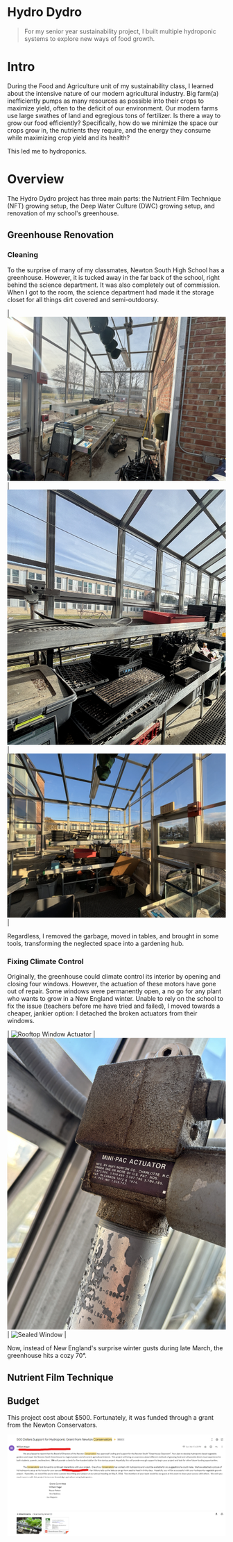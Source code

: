 # Hydro Dydro

> For my senior year sustainability project, I built multiple hydroponic systems to explore new ways of food growth.

# Intro
During the Food and Agriculture unit of my sustainability class, I learned about the intensive nature of our modern agricultural industry. Big farm(a) inefficiently pumps as many resources as possible into their crops to maximize yield, often to the deficit of our environment. Our modern farms use large swathes of land and egregious tons of fertilizer. Is there a way to grow our food efficiently? Specifically, how do we minimize the space our crops grow in, the nutrients they require, and the energy they consume while maximizing crop yield and its health?

This led me to hydroponics.

# Overview
The Hydro Dydro project has three main parts: the Nutrient Film Technique (NFT) growing setup, the Deep Water Culture (DWC) growing setup, and renovation of my school's greenhouse.

## Greenhouse Renovation

### Cleaning
To the surprise of many of my classmates, Newton South High School has a greenhouse. However, it is tucked away in the far back of the school, right behind the science department. It was also completely out of commission. When I got to the room, the science department had made it the storage closet for all things dirt covered and semi-outdoorsy.

| ![Messy Greenhouse One](../media/hydro-dydro/messy-greenhouse-1.JPG) | ![Messy Greenhouse Two](../media/hydro-dydro/messy-greenhouse-2.JPG) | ![Messy Greenhouse Three](../media/hydro-dydro/messy-greenhouse-3.JPG) |

Regardless, I removed the garbage, moved in tables, and brought in some tools, transforming the neglected space into a gardening hub.

### Fixing Climate Control
Originally, the greenhouse could climate control its interior by opening and closing four windows. However, the actuation of these motors have gone out of repair. Some windows were permanently open, a no go for any plant who wants to grow in a New England winter. Unable to rely on the school to fix the issue (teachers before me have tried and failed), I moved towards a cheaper, jankier option: I detached the broken actuators from their windows.

| ![Rooftop Window Actuator](../media/hydro-dydro/rooftop-window.png) | ![Broken Actuator](../media/hydro-dydro/window-actuator.JPG) | ![Sealed Window](../media/hydro-dydro/sealing-window.JPG) |

Now, instead of New England's surprise winter gusts during late March, the greenhouse hits a cozy 70°.

## Nutrient Film Technique


## Budget
This project cost about $500. Fortunately, it was funded through a grant from the Newton Conservators.

![Grant award](../media/hydro-dydro/grant-award.png)